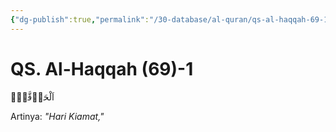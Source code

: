 ```yaml
---
{"dg-publish":true,"permalink":"/30-database/al-quran/qs-al-haqqah-69-1/"}
---
```



# QS. Al-Haqqah (69)-1
اَلْحَاۤقَّةُۙ

Artinya: *"Hari Kiamat,"*
